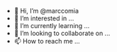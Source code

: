 - 👋 Hi, I’m @marccomia
- 👀 I’m interested in ...
- 🌱 I’m currently learning ...
- 💞️ I’m looking to collaborate on ...
- 📫 How to reach me ...

<!---
marccomia/marccomia is a ✨ special ✨ repository because its `README.md` (this file) appears on your GitHub profile.
You can click the Preview link to take a look at your changes.
--->
